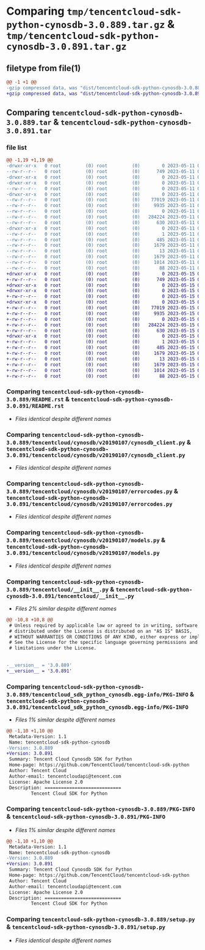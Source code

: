 # Comparing `tmp/tencentcloud-sdk-python-cynosdb-3.0.889.tar.gz` & `tmp/tencentcloud-sdk-python-cynosdb-3.0.891.tar.gz`

## filetype from file(1)

```diff
@@ -1 +1 @@
-gzip compressed data, was "dist/tencentcloud-sdk-python-cynosdb-3.0.889.tar", last modified: Thu May 11 02:37:52 2023, max compression
+gzip compressed data, was "dist/tencentcloud-sdk-python-cynosdb-3.0.891.tar", last modified: Mon May 15 02:54:17 2023, max compression
```

## Comparing `tencentcloud-sdk-python-cynosdb-3.0.889.tar` & `tencentcloud-sdk-python-cynosdb-3.0.891.tar`

### file list

```diff
@@ -1,19 +1,19 @@
-drwxr-xr-x   0 root         (0) root         (0)        0 2023-05-11 02:37:52.000000 tencentcloud-sdk-python-cynosdb-3.0.889/
--rw-r--r--   0 root         (0) root         (0)      749 2023-05-11 02:37:52.000000 tencentcloud-sdk-python-cynosdb-3.0.889/README.rst
-drwxr-xr-x   0 root         (0) root         (0)        0 2023-05-11 02:37:52.000000 tencentcloud-sdk-python-cynosdb-3.0.889/tencentcloud/
-drwxr-xr-x   0 root         (0) root         (0)        0 2023-05-11 02:37:52.000000 tencentcloud-sdk-python-cynosdb-3.0.889/tencentcloud/cynosdb/
--rw-r--r--   0 root         (0) root         (0)        0 2023-05-11 02:37:52.000000 tencentcloud-sdk-python-cynosdb-3.0.889/tencentcloud/cynosdb/__init__.py
-drwxr-xr-x   0 root         (0) root         (0)        0 2023-05-11 02:37:52.000000 tencentcloud-sdk-python-cynosdb-3.0.889/tencentcloud/cynosdb/v20190107/
--rw-r--r--   0 root         (0) root         (0)    77019 2023-05-11 02:37:52.000000 tencentcloud-sdk-python-cynosdb-3.0.889/tencentcloud/cynosdb/v20190107/cynosdb_client.py
--rw-r--r--   0 root         (0) root         (0)     9935 2023-05-11 02:37:52.000000 tencentcloud-sdk-python-cynosdb-3.0.889/tencentcloud/cynosdb/v20190107/errorcodes.py
--rw-r--r--   0 root         (0) root         (0)        0 2023-05-11 02:37:52.000000 tencentcloud-sdk-python-cynosdb-3.0.889/tencentcloud/cynosdb/v20190107/__init__.py
--rw-r--r--   0 root         (0) root         (0)   284224 2023-05-11 02:37:52.000000 tencentcloud-sdk-python-cynosdb-3.0.889/tencentcloud/cynosdb/v20190107/models.py
--rw-r--r--   0 root         (0) root         (0)      630 2023-05-11 02:37:52.000000 tencentcloud-sdk-python-cynosdb-3.0.889/tencentcloud/__init__.py
-drwxr-xr-x   0 root         (0) root         (0)        0 2023-05-11 02:37:52.000000 tencentcloud-sdk-python-cynosdb-3.0.889/tencentcloud_sdk_python_cynosdb.egg-info/
--rw-r--r--   0 root         (0) root         (0)        1 2023-05-11 02:37:52.000000 tencentcloud-sdk-python-cynosdb-3.0.889/tencentcloud_sdk_python_cynosdb.egg-info/dependency_links.txt
--rw-r--r--   0 root         (0) root         (0)      485 2023-05-11 02:37:52.000000 tencentcloud-sdk-python-cynosdb-3.0.889/tencentcloud_sdk_python_cynosdb.egg-info/SOURCES.txt
--rw-r--r--   0 root         (0) root         (0)     1679 2023-05-11 02:37:52.000000 tencentcloud-sdk-python-cynosdb-3.0.889/tencentcloud_sdk_python_cynosdb.egg-info/PKG-INFO
--rw-r--r--   0 root         (0) root         (0)       13 2023-05-11 02:37:52.000000 tencentcloud-sdk-python-cynosdb-3.0.889/tencentcloud_sdk_python_cynosdb.egg-info/top_level.txt
--rw-r--r--   0 root         (0) root         (0)     1679 2023-05-11 02:37:52.000000 tencentcloud-sdk-python-cynosdb-3.0.889/PKG-INFO
--rw-r--r--   0 root         (0) root         (0)     1014 2023-05-11 02:37:52.000000 tencentcloud-sdk-python-cynosdb-3.0.889/setup.py
--rw-r--r--   0 root         (0) root         (0)       88 2023-05-11 02:37:52.000000 tencentcloud-sdk-python-cynosdb-3.0.889/setup.cfg
+drwxr-xr-x   0 root         (0) root         (0)        0 2023-05-15 02:54:17.000000 tencentcloud-sdk-python-cynosdb-3.0.891/
+-rw-r--r--   0 root         (0) root         (0)      749 2023-05-15 02:54:17.000000 tencentcloud-sdk-python-cynosdb-3.0.891/README.rst
+drwxr-xr-x   0 root         (0) root         (0)        0 2023-05-15 02:54:17.000000 tencentcloud-sdk-python-cynosdb-3.0.891/tencentcloud/
+drwxr-xr-x   0 root         (0) root         (0)        0 2023-05-15 02:54:17.000000 tencentcloud-sdk-python-cynosdb-3.0.891/tencentcloud/cynosdb/
+-rw-r--r--   0 root         (0) root         (0)        0 2023-05-15 02:54:17.000000 tencentcloud-sdk-python-cynosdb-3.0.891/tencentcloud/cynosdb/__init__.py
+drwxr-xr-x   0 root         (0) root         (0)        0 2023-05-15 02:54:17.000000 tencentcloud-sdk-python-cynosdb-3.0.891/tencentcloud/cynosdb/v20190107/
+-rw-r--r--   0 root         (0) root         (0)    77019 2023-05-15 02:54:17.000000 tencentcloud-sdk-python-cynosdb-3.0.891/tencentcloud/cynosdb/v20190107/cynosdb_client.py
+-rw-r--r--   0 root         (0) root         (0)     9935 2023-05-15 02:54:17.000000 tencentcloud-sdk-python-cynosdb-3.0.891/tencentcloud/cynosdb/v20190107/errorcodes.py
+-rw-r--r--   0 root         (0) root         (0)        0 2023-05-15 02:54:17.000000 tencentcloud-sdk-python-cynosdb-3.0.891/tencentcloud/cynosdb/v20190107/__init__.py
+-rw-r--r--   0 root         (0) root         (0)   284224 2023-05-15 02:54:17.000000 tencentcloud-sdk-python-cynosdb-3.0.891/tencentcloud/cynosdb/v20190107/models.py
+-rw-r--r--   0 root         (0) root         (0)      630 2023-05-15 02:54:17.000000 tencentcloud-sdk-python-cynosdb-3.0.891/tencentcloud/__init__.py
+drwxr-xr-x   0 root         (0) root         (0)        0 2023-05-15 02:54:17.000000 tencentcloud-sdk-python-cynosdb-3.0.891/tencentcloud_sdk_python_cynosdb.egg-info/
+-rw-r--r--   0 root         (0) root         (0)        1 2023-05-15 02:54:17.000000 tencentcloud-sdk-python-cynosdb-3.0.891/tencentcloud_sdk_python_cynosdb.egg-info/dependency_links.txt
+-rw-r--r--   0 root         (0) root         (0)      485 2023-05-15 02:54:17.000000 tencentcloud-sdk-python-cynosdb-3.0.891/tencentcloud_sdk_python_cynosdb.egg-info/SOURCES.txt
+-rw-r--r--   0 root         (0) root         (0)     1679 2023-05-15 02:54:17.000000 tencentcloud-sdk-python-cynosdb-3.0.891/tencentcloud_sdk_python_cynosdb.egg-info/PKG-INFO
+-rw-r--r--   0 root         (0) root         (0)       13 2023-05-15 02:54:17.000000 tencentcloud-sdk-python-cynosdb-3.0.891/tencentcloud_sdk_python_cynosdb.egg-info/top_level.txt
+-rw-r--r--   0 root         (0) root         (0)     1679 2023-05-15 02:54:17.000000 tencentcloud-sdk-python-cynosdb-3.0.891/PKG-INFO
+-rw-r--r--   0 root         (0) root         (0)     1014 2023-05-15 02:54:17.000000 tencentcloud-sdk-python-cynosdb-3.0.891/setup.py
+-rw-r--r--   0 root         (0) root         (0)       88 2023-05-15 02:54:17.000000 tencentcloud-sdk-python-cynosdb-3.0.891/setup.cfg
```

### Comparing `tencentcloud-sdk-python-cynosdb-3.0.889/README.rst` & `tencentcloud-sdk-python-cynosdb-3.0.891/README.rst`

 * *Files identical despite different names*

### Comparing `tencentcloud-sdk-python-cynosdb-3.0.889/tencentcloud/cynosdb/v20190107/cynosdb_client.py` & `tencentcloud-sdk-python-cynosdb-3.0.891/tencentcloud/cynosdb/v20190107/cynosdb_client.py`

 * *Files identical despite different names*

### Comparing `tencentcloud-sdk-python-cynosdb-3.0.889/tencentcloud/cynosdb/v20190107/errorcodes.py` & `tencentcloud-sdk-python-cynosdb-3.0.891/tencentcloud/cynosdb/v20190107/errorcodes.py`

 * *Files identical despite different names*

### Comparing `tencentcloud-sdk-python-cynosdb-3.0.889/tencentcloud/cynosdb/v20190107/models.py` & `tencentcloud-sdk-python-cynosdb-3.0.891/tencentcloud/cynosdb/v20190107/models.py`

 * *Files identical despite different names*

### Comparing `tencentcloud-sdk-python-cynosdb-3.0.889/tencentcloud/__init__.py` & `tencentcloud-sdk-python-cynosdb-3.0.891/tencentcloud/__init__.py`

 * *Files 2% similar despite different names*

```diff
@@ -10,8 +10,8 @@
 # Unless required by applicable law or agreed to in writing, software
 # distributed under the License is distributed on an "AS IS" BASIS,
 # WITHOUT WARRANTIES OR CONDITIONS OF ANY KIND, either express or implied.
 # See the License for the specific language governing permissions and
 # limitations under the License.
 
 
-__version__ = '3.0.889'
+__version__ = '3.0.891'
```

### Comparing `tencentcloud-sdk-python-cynosdb-3.0.889/tencentcloud_sdk_python_cynosdb.egg-info/PKG-INFO` & `tencentcloud-sdk-python-cynosdb-3.0.891/tencentcloud_sdk_python_cynosdb.egg-info/PKG-INFO`

 * *Files 1% similar despite different names*

```diff
@@ -1,10 +1,10 @@
 Metadata-Version: 1.1
 Name: tencentcloud-sdk-python-cynosdb
-Version: 3.0.889
+Version: 3.0.891
 Summary: Tencent Cloud Cynosdb SDK for Python
 Home-page: https://github.com/TencentCloud/tencentcloud-sdk-python
 Author: Tencent Cloud
 Author-email: tencentcloudapi@tencent.com
 License: Apache License 2.0
 Description: ============================
         Tencent Cloud SDK for Python
```

### Comparing `tencentcloud-sdk-python-cynosdb-3.0.889/PKG-INFO` & `tencentcloud-sdk-python-cynosdb-3.0.891/PKG-INFO`

 * *Files 1% similar despite different names*

```diff
@@ -1,10 +1,10 @@
 Metadata-Version: 1.1
 Name: tencentcloud-sdk-python-cynosdb
-Version: 3.0.889
+Version: 3.0.891
 Summary: Tencent Cloud Cynosdb SDK for Python
 Home-page: https://github.com/TencentCloud/tencentcloud-sdk-python
 Author: Tencent Cloud
 Author-email: tencentcloudapi@tencent.com
 License: Apache License 2.0
 Description: ============================
         Tencent Cloud SDK for Python
```

### Comparing `tencentcloud-sdk-python-cynosdb-3.0.889/setup.py` & `tencentcloud-sdk-python-cynosdb-3.0.891/setup.py`

 * *Files identical despite different names*

